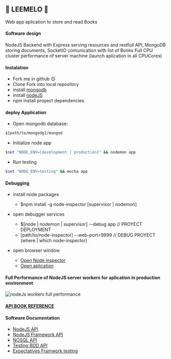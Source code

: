 ## :blue_book: LEEMELO :green_book:
Web app aplication to store and read Books



#### Software design
NodeJS Backend with Express serving resources and restfull API,
MongoDB storing documents, SocketIO comunication with list of Books 
Full CPU cluster performance of server machine (launch aplication in all CPUCores)

 
 
#### Instalation
- Fork me in github :blush:
- Clone Fork into local repository
- install [mongodb](https://platzi.com/clases/node-js/concepto/nodejs-avanzado/instalacion-mongodb/material/)
- install [nodeJS](https://nodejs.org/download/)
- npm install proyect dependencies



#### deploy Application
- Open mongodb database:
```bash
$[path/to/mongodg]/mongod
```
    
- Initialize node app
```bash
$set "NODE_ENV=[development | production]" && nodemon app
```

- Run testing
```bash
$set "NODE_ENV=testing" && mocha app
```



#### Debugging
- install node packages
    - $npm install -g node-inspector [supervisor | nodemon]

- open debugger services
    - $[node | nodemon | supervisor] --debug app // PROYECT DEPLOYMENT
    - [path/to/node-inspector] --web-port=9999 // DEBUG PROYECT (where | which node-inspector)

- open browser window
    - [Open Node inspector](http://127.0.0.1:9999/?ws=127.0.0.1:9999&port=5858)
    - [Open aplication](http://localhost:3000/create-book/)



#### Full Performance of NodeJS server workers for aplication in production environment
![nodeJs workers full performance](http://www.cruzalosdedos.es/media/nodejs-workers-app.png "NodeJS worker")



#### [API BOOK REFERENCE](https://github.com/fernandoPalaciosGit/leemelo/blob/master/documentation/api.md)



#### Software Documentation
- [NodeJS API](https://nodejs.org/api/)
- [NodeJS Framework API](http://expressjs.com/4x/api.html)
- [NOSQL API](http://mongoosejs.com/docs/index.html)
- [Testing BDD API](https://mochajs.org/)
- [Expectatives Framwork testing](http://chaijs.com/)